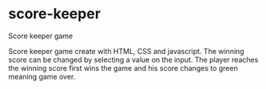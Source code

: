 # score-keeper
Score keeper game

Score keeper game create with HTML, CSS and javascript. The winning score can be changed by selecting a value on the input. The player reaches the winning score first wins the game and his score changes to green meaning game over.
